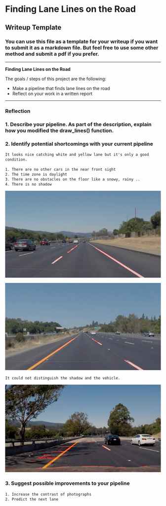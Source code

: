 # **Finding Lane Lines on the Road** 

## Writeup Template

### You can use this file as a template for your writeup if you want to submit it as a markdown file. But feel free to use some other method and submit a pdf if you prefer.

---

**Finding Lane Lines on the Road**

The goals / steps of this project are the following:

* Make a pipeline that finds lane lines on the road
* Reflect on your work in a written report


[//]: # (Image References)

[challenge]: ./writeup_resources/challenge.png
[solidWhiteRight]: ./writeup_resources/solidWhiteRight.png
[solidYellowLeft]: ./writeup_resources/solidYellowLeft.png

---

### Reflection

### 1. Describe your pipeline. As part of the description, explain how you modified the draw_lines() function.



### 2. Identify potential shortcomings with your current pipeline


	It looks nice catching white and yellow lane but it's only a good condition.

	1. There are no other cars in the near front sight
	2. The time zone is daylight
	3. There are no obstacles on the floor like a snowy, rainy .. 
	4. There is no shadow


![alt text][solidWhiteRight]

![alt text][solidYellowLeft]

	It could not distinguish the shadow and the vehicle.

![alt text][challenge]



### 3. Suggest possible improvements to your pipeline

	1. Increase the contrast of photographs
	2. Predict the next lane
